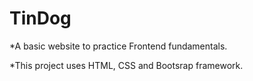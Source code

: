 # TinDog

*A basic website to practice Frontend fundamentals.

*This project uses HTML, CSS and Bootsrap framework.
